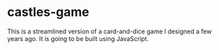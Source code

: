 # castles-game

This is a streamlined version of a card-and-dice game I designed a few years ago. It is going to be built using JavaScript.
